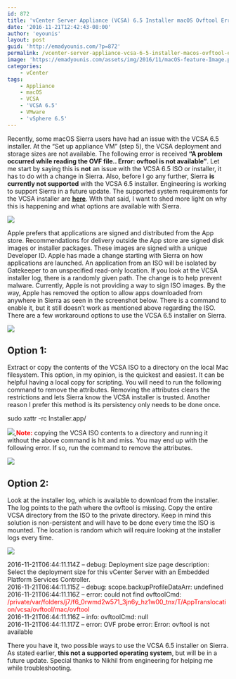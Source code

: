 ```yaml
---
id: 872
title: 'vCenter Server Appliance (VCSA) 6.5 Installer macOS Ovftool Error'
date: '2016-11-21T12:42:43-08:00'
author: 'eyounis'
layout: post
guid: 'http://emadyounis.com/?p=872'
permalink: /vcenter-server-appliance-vcsa-6-5-installer-macos-ovftool-error/
image: 'https://emadyounis.com/assets/img/2016/11/macOS-feature-Image.png'
categories:
    - vCenter
tags:
    - Appliance
    - macOS
    - VCSA
    - 'VCSA 6.5'
    - VMware
    - 'vSphere 6.5'
---
```


Recently, some macOS Sierra users have had an issue with the VCSA 6.5 installer. At the “Set up appliance VM” (step 5), the VCSA deployment and storage sizes are not available. The following error is received **“A problem occurred while reading the OVF file.. Error: ovftool is not available”**. Let me start by saying this is **not** an issue with the VCSA 6.5 ISO or installer, it has to do with a change in Sierra. Also, before I go any further, Sierra **is currently not supported** with the VCSA 6.5 installer. Engineering is working to support Sierra in a future update. The supported system requirements for the VCSA installer are <span style="color: #0000ff;">**[here](http://pubs.vmware.com/vsphere-65/index.jsp#com.vmware.vsphere.install.doc/GUID-BA4FA18C-1049-42AA-A5CD-DE863565251B.html#GUID-BA4FA18C-1049-42AA-A5CD-DE863565251B)**</span>. With that said, I want to shed more light on why this is happening and what options are available with Sierra.

[![](https://emadyounis.com/assets/img/2016/11/VCSA-OVF-Error.png?resize=1004%2C694)](https://emadyounis.com/assets/img/2016/11/VCSA-OVF-Error.png)

Apple prefers that applications are signed and distributed from the App store. Recommendations for delivery outside the App store are signed disk images or installer packages. These images are signed with a unique Developer ID. Apple has made a change starting with Sierra on how applications are launched. An application from an ISO will be isolated by Gatekeeper to an unspecified read-only location. If you look at the VCSA installer log, there is a randomly given path. The change is to help prevent malware. Currently, Apple is not providing a way to sign ISO images. By the way, Apple has removed the option to allow apps downloaded from anywhere in Sierra as seen in the screenshot below. There is a command to enable it, but it still doesn’t work as mentioned above regarding the ISO. There are a few workaround options to use the VCSA 6.5 installer on Sierra.

[![](https://emadyounis.com/assets/img/2016/11/Sierra-Image.png?resize=668%2C543)](https://emadyounis.com/assets/img/2016/11/Sierra-Image.png)

## Option 1:

Extract or copy the contents of the VCSA ISO to a directory on the local Mac filesystem. This option, in my opinion, is the quickest and easiest. It can be helpful having a local copy for scripting. You will need to run the following command to remove the attributes. Removing the attributes clears the restrictions and lets Sierra know the VCSA installer is trusted. Another reason I prefer this method is its persistency only needs to be done once.

sudo xattr -rc Installer.app/

[![](https://emadyounis.com/assets/img/2016/11/VCSA-Command.png?resize=1027%2C236)  ](https://emadyounis.com/assets/img/2016/11/VCSA-Command.png)<span style="color: #ff0000;">**Note:**</span> copying the VCSA ISO contents to a directory and running it without the above command is hit and miss. You may end up with the following error. If so, run the command to remove the attributes.

[![](https://emadyounis.com/assets/img/2016/11/VCSA-Installer-Open-error.png?resize=420%2C153)](https://emadyounis.com/assets/img/2016/11/VCSA-Installer-Open-error.png)

## Option 2:

Look at the installer log, which is available to download from the installer. The log points to the path where the ovftool is missing. Copy the entire VCSA directory from the ISO to the private directory. Keep in mind this solution is non-persistent and will have to be done every time the ISO is mounted. The location is random which will require looking at the installer logs every time.

[![](https://emadyounis.com/assets/img/2016/11/VCSA-ISO.png?resize=770%2C436)](https://emadyounis.com/assets/img/2016/11/VCSA-ISO.png)

2016-11-21T06:44:11.114Z – debug: Deployment size page description: Select the deployment size for this vCenter Server with an Embedded Platform Services Controller.  
2016-11-21T06:44:11.115Z – debug: scope.backupProfileDataArr: undefined  
2016-11-21T06:44:11.116Z – error: could not find ovftoolCmd:<span style="color: red;"> /private/var/folders/j7/f6\_0rwmd2w571\_3jn6y\_hz1w00\_tnx/T/AppTranslocation/vcsa/ovftool/mac/ovftool</span>  
2016-11-21T06:44:11.116Z – info: ovftoolCmd: null  
2016-11-21T06:44:11.117Z – error: OVF probe error: Error: ovftool is not available

There you have it, two possible ways to use the VCSA 6.5 installer on Sierra. As stated earlier, **this not a supported operating system**, but will be in a future update. Special thanks to Nikhil from engineering for helping me while troubleshooting.
